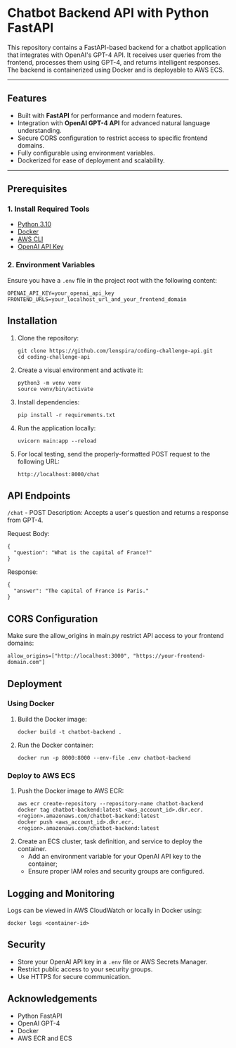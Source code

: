 # Chatbot Backend API with Python FastAPI

This repository contains a FastAPI-based backend for a chatbot application that integrates with OpenAI's GPT-4 API. It receives user queries from the frontend, processes them using GPT-4, and returns intelligent responses. The backend is containerized using Docker and is deployable to AWS ECS.

---

## Features

- Built with **FastAPI** for performance and modern features.
- Integration with **OpenAI GPT-4 API** for advanced natural language understanding.
- Secure CORS configuration to restrict access to specific frontend domains.
- Fully configurable using environment variables.
- Dockerized for ease of deployment and scalability.

---

## Prerequisites

### 1. Install Required Tools
- [Python 3.10](https://www.python.org/downloads/)
- [Docker](https://www.docker.com/products/docker-desktop)
- [AWS CLI](https://aws.amazon.com/cli/)
- [OpenAI API Key](https://platform.openai.com/)

### 2. Environment Variables
Ensure you have a `.env` file in the project root with the following content:
```
OPENAI_API_KEY=your_openai_api_key
FRONTEND_URLS=your_localhost_url_and_your_frontend_domain
```

## Installation
1. Clone the repository:
   ```
   git clone https://github.com/lenspira/coding-challenge-api.git
   cd coding-challenge-api
   ```
2. Create a visual environment and activate it:
   ```
   python3 -m venv venv
   source venv/bin/activate
   ```
3. Install dependencies:
   ```
   pip install -r requirements.txt
   ```
4. Run the application locally:
   ```
   uvicorn main:app --reload
   ```
5. For local testing, send the properly-formatted POST request to the following URL:
   ```
   http://localhost:8000/chat
   ```

## API Endpoints
```/chat``` - POST
Description: Accepts a user's question and returns a response from GPT-4.

Request Body:
```
{
  "question": "What is the capital of France?"
}
```
Response:
```
{
  "answer": "The capital of France is Paris."
}
```

## CORS Configuration
Make sure the allow_origins in main.py restrict API access to your frontend domains:
```
allow_origins=["http://localhost:3000", "https://your-frontend-domain.com"]
```

## Deployment
### Using Docker
1. Build the Docker image:
   ```
   docker build -t chatbot-backend .
   ```
2. Run the Docker container:
   ```
   docker run -p 8000:8000 --env-file .env chatbot-backend
   ```
### Deploy to AWS ECS
1. Push the Docker image to AWS ECR:
   ```
   aws ecr create-repository --repository-name chatbot-backend
   docker tag chatbot-backend:latest <aws_account_id>.dkr.ecr.<region>.amazonaws.com/chatbot-backend:latest
   docker push <aws_account_id>.dkr.ecr.<region>.amazonaws.com/chatbot-backend:latest
   ```
2. Create an ECS cluster, task definition, and service to deploy the container.
   - Add an environment variable for your OpenAI API key to the container;
   - Ensure proper IAM roles and security groups are configured.

## Logging and Monitoring
Logs can be viewed in AWS CloudWatch or locally in Docker using:
```
docker logs <container-id>
```

## Security
- Store your OpenAI API key in a ```.env``` file or AWS Secrets Manager.
- Restrict public access to your security groups.
- Use HTTPS for secure communication.

## Acknowledgements
- Python FastAPI
- OpenAI GPT-4
- Docker
- AWS ECR and ECS
